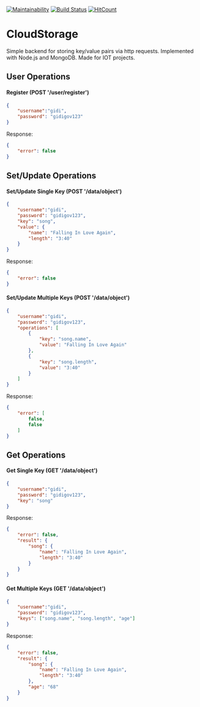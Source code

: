 [![Maintainability](https://api.codeclimate.com/v1/badges/0284157266c2fe66ff86/maintainability)](https://codeclimate.com/github/gilmaimon/CloudStorage-Server/maintainability) [![Build Status](https://travis-ci.org/gilmaimon/CloudStorage-Server.svg?branch=master)](https://travis-ci.org/gilmaimon/CloudStorage-Server) [![HitCount](http://hits.dwyl.io/gilmaimon/CloudStorage-Server.svg)](http://hits.dwyl.io/gilmaimon/CloudStorage-Server)


# CloudStorage
Simple backend for storing key/value pairs via http requests. Implemented with Node.js and MongoDB. Made for IOT projects.

## User Operations
#### Register (POST '/user/register')
```JSON
{
	"username":"gidi",
	"password": "gidigov123"
}
```
Response:
```JSON
{
    "error": false
}
```

## Set/Update Operations 
#### Set/Update Single Key (POST '/data/object')
```JSON
{
	"username":"gidi",
	"password": "gidigov123",
	"key": "song",
	"value": {
	    "name": "Falling In Love Again",
	    "length": "3:40"
	}
}
```
Response:
```JSON
{
    "error": false
}
```

#### Set/Update Multiple Keys (POST '/data/object')
```JSON
{
	"username":"gidi",
	"password": "gidigov123",
	"operations": [
		{
			"key": "song.name",
			"value": "Falling In Love Again"
		}, 
		{
			"key": "song.length",
			"value": "3:40"
		}
	]
}
```

Response:
```JSON
{
    "error": [
        false,
        false
    ]
}
```

## Get Operations
#### Get Single Key (GET '/data/object')
```JSON
{
	"username":"gidi",
	"password": "gidigov123",
	"key": "song"
}
```

Response:
```JSON
{
    "error": false,
    "result": {
        "song": {
            "name": "Falling In Love Again",
            "length": "3:40"
        }
    }
}
```

#### Get Multiple Keys (GET '/data/object')
```JSON
{
	"username":"gidi",
	"password": "gidigov123",
	"keys": ["song.name", "song.length", "age"]
}
```

Response:
```JSON
{
    "error": false,
    "result": {
        "song": {
            "name": "Falling In Love Again",
            "length": "3:40"
        },
        "age": "68"
    }
}
```

